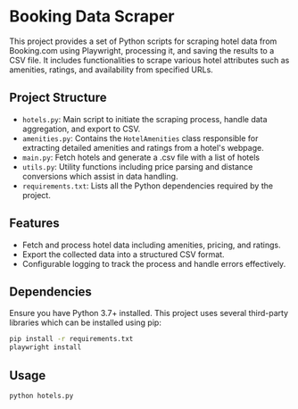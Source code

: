 # Booking Data Scraper

This project provides a set of Python scripts for scraping hotel data from Booking.com using Playwright, processing it, and saving the results to a CSV file. It includes functionalities to scrape various hotel attributes such as amenities, ratings, and availability from specified URLs.

## Project Structure

- `hotels.py`: Main script to initiate the scraping process, handle data aggregation, and export to CSV.
- `amenities.py`: Contains the `HotelAmenities` class responsible for extracting detailed amenities and ratings from a hotel's webpage.
- `main.py`: Fetch hotels and generate a .csv file with a list of hotels
- `utils.py`: Utility functions including price parsing and distance conversions which assist in data handling.
- `requirements.txt`: Lists all the Python dependencies required by the project.

## Features

- Fetch and process hotel data including amenities, pricing, and ratings.
- Export the collected data into a structured CSV format.
- Configurable logging to track the process and handle errors effectively.

## Dependencies

Ensure you have Python 3.7+ installed. This project uses several third-party libraries which can be installed using pip:

```bash
pip install -r requirements.txt
playwright install
```

## Usage
```bash
python hotels.py
```
